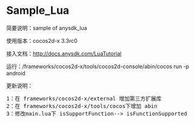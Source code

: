 Sample_Lua
==========
简要说明：sample of anysdk_lua

使用版本：cocos2d-x 3.3rc0

接入文档：http://docs.anysdk.com/LuaTutorial

运行：/frameworks/cocos2d-x/tools/cocos2d-console/abin/cocos run -p android

更新说明：
<pre>1：在 frameworks/cocos2d-x/external 增加第三方扩展库 
2：在 frameworks/cocos2d-x/tools/cocos下增加 abin
3：修改main.lua下 isSupportFunction--> isFunctionSupported